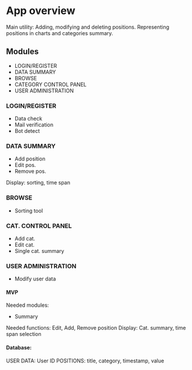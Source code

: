 ﻿# App overview


Main utility: Adding, modifying and deleting positions. Representing positions in charts and categories summary.


## Modules


* LOGIN/REGISTER
* DATA SUMMARY
* BROWSE
* CATEGORY CONTROL PANEL
* USER ADMINISTRATION


### LOGIN/REGISTER


* Data check
* Mail verification
* Bot detect


### DATA SUMMARY


* Add position
* Edit pos.
* Remove pos.


Display: sorting, time span


### BROWSE


* Sorting tool


### CAT. CONTROL PANEL


* Add cat.
* Edit cat.
* Single cat. summary


### USER ADMINISTRATION


* Modify user data


#### MVP


Needed modules:


* Summary


Needed functions: Edit, Add, Remove position
Display: Cat. summary, time span selection


#### Database:


USER DATA: User ID
POSITIONS: title, category, timestamp, value